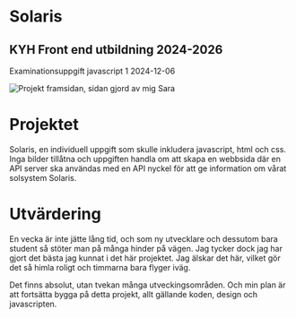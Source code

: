 # Solaris 
## KYH Front end utbildning 2024-2026
Examinationsuppgift javascript 1 2024-12-06

![Projekt framsidan, sidan gjord av mig Sara](<C:Skärmbild 2024-12-06 122957.png>)

# Projektet 
Solaris, en individuell uppgift som skulle inkludera javascript, html och css. Inga bilder tillåtna och uppgiften handla om att skapa en webbsida
där en API server ska användas med en API nyckel för att ge information om vårat solsystem Solaris. 

# Utvärdering
 En vecka är inte jätte lång tid, och som ny utvecklare och dessutom bara student så stöter man på många hinder på vägen. Jag tycker dock jag har gjort det bästa jag kunnat i det här projektet. 
 Jag älskar det här, vilket gör det så himla roligt och timmarna bara flyger iväg. 

 Det finns absolut, utan tvekan många utveckingsområden. Och min plan är att fortsätta bygga på detta projekt, allt gällande koden, design och javascripten. 

